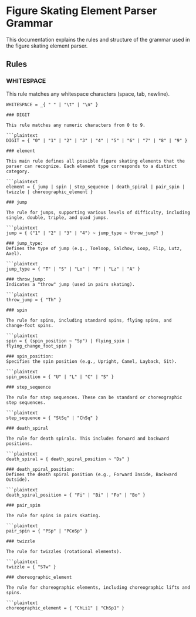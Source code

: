 # Figure Skating Element Parser Grammar

This documentation explains the rules and structure of the grammar used in the figure skating element parser.

## Rules

### WHITESPACE

This rule matches any whitespace characters (space, tab, newline).

```plaintext
WHITESPACE = _{ " " | "\t" | "\n" }

### DIGIT

This rule matches any numeric characters from 0 to 9.

```plaintext
DIGIT = { "0" | "1" | "2" | "3" | "4" | "5" | "6" | "7" | "8" | "9" }

### element

This main rule defines all possible figure skating elements that the parser can recognize. Each element type corresponds to a distinct category.

```plaintext
element = { jump | spin | step_sequence | death_spiral | pair_spin | twizzle | choreographic_element }

### jump

The rule for jumps, supporting various levels of difficulty, including single, double, triple, and quad jumps.

```plaintext
jump = { ("1" | "2" | "3" | "4") ~ jump_type ~ throw_jump? }

### jump_type: 
Defines the type of jump (e.g., Toeloop, Salchow, Loop, Flip, Lutz, Axel).

```plaintext
jump_type = { "T" | "S" | "Lo" | "F" | "Lz" | "A" }

### throw_jump:
Indicates a "throw" jump (used in pairs skating).

```plaintext
throw_jump = { "Th" }

### spin

The rule for spins, including standard spins, flying spins, and change-foot spins.

```plaintext
spin = { (spin_position ~ "Sp") | flying_spin | flying_change_foot_spin }

### spin_position:
Specifies the spin position (e.g., Upright, Camel, Layback, Sit).

```plaintext
spin_position = { "U" | "L" | "C" | "S" }

### step_sequence

The rule for step sequences. These can be standard or choreographic step sequences.

```plaintext
step_sequence = { "StSq" | "ChSq" }

### death_spiral

The rule for death spirals. This includes forward and backward positions.

```plaintext
death_spiral = { death_spiral_position ~ "Ds" }

### death_spiral_position:
Defines the death spiral position (e.g., Forward Inside, Backward Outside).

```plaintext
death_spiral_position = { "Fi" | "Bi" | "Fo" | "Bo" }

### pair_spin

The rule for spins in pairs skating.

```plaintext
pair_spin = { "PSp" | "PCoSp" }

### twizzle

The rule for twizzles (rotational elements).

```plaintext
twizzle = { "STw" }

### choreographic_element

The rule for choreographic elements, including choreographic lifts and spins.

```plaintext
choreographic_element = { "ChLi1" | "ChSp1" }

